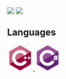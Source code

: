 <a>
  <img align="center" src="https://github-readme-stats.vercel.app/api?username=gian5921&count_private=true&show_icons=true&theme=graywhite"/>
  <img align="center" src="https://github-readme-stats.vercel.app/api/top-langs/?username=gian5921&exclude_repo=Pixel-Tamers-RE&theme=graywhite&layout=compact"/>
</a>

## Languages

<p>
  <a title="C++" href="https://www.sololearn.com/learning/1051">
    <img width="60" src="https://github.com/devicons/devicon/blob/master/icons/cplusplus/cplusplus-original.svg" alt="CPP">
  </a>
  <a title="C#" href="https://www.sololearn.com/learning/1080">
    <img width="60" src="https://github.com/devicons/devicon/blob/master/icons/csharp/csharp-original.svg" alt="CSharp">
  </a>
</p>

<!--
**gian5921/gian5921** is a ✨ _special_ ✨ repository because its `README.md` (this file) appears on your GitHub profile.

Here are some ideas to get you started:

- 🔭 I’m currently working on ...
- 🌱 I’m currently learning ...
- 👯 I’m looking to collaborate on ...
- 🤔 I’m looking for help with ...
- 💬 Ask me about ...
- 📫 How to reach me: ...
- 😄 Pronouns: ...
- ⚡ Fun fact: ...
-->
